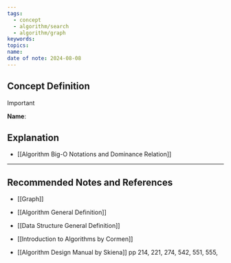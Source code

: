 ```yaml
---
tags:
  - concept
  - algorithm/search
  - algorithm/graph
keywords: 
topics: 
name: 
date of note: 2024-08-08
---
```


## Concept Definition

>[!important]
>**Name**: 



## Explanation


- [[Algorithm Big-O Notations and Dominance Relation]]


-----------
##  Recommended Notes and References

- [[Graph]]
- [[Algorithm General Definition]]
- [[Data Structure General Definition]]


- [[Introduction to Algorithms by Cormen]]
- [[Algorithm Design Manual by Skiena]] pp 214, 221, 274, 542, 551, 555,